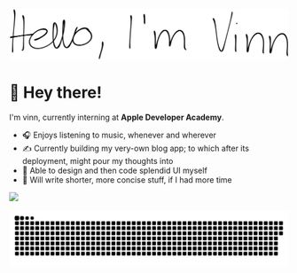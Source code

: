 ![Fair greetings, wayfarer! Whither goest thou, if it pleaseth thee to reveal such?](hello-im-vinn.svg)

# 👋 Hey there!

I'm vinn, currently interning at **Apple Developer Academy**.
* 🎧 Enjoys listening to music, whenever and wherever
* ✍ Currently building my very-own blog app; to which after its deployment, might pour my thoughts into
* 🎨 Able to design and then code splendid UI myself
* 🎯 Will write shorter, more concise stuff, if I had more time

<img src="https://github-readme-stats.vercel.app/api?username=vinncz"/>

![contributions](contributions.svg)

<!--
**Vinncz/Vinncz** is a ✨ _special_ ✨ repository because its `README.md` (this file) appears on your GitHub profile.

Here are some ideas to get you started:

- 🔭 I’m currently working on ...
- 🌱 I’m currently learning ...
- 👯 I’m looking to collaborate on ...
- 🤔 I’m looking for help with ...
- 💬 Ask me about ...
- 📫 How to reach me: ...
- 😄 Pronouns: ...
- ⚡ Fun fact: ...
-->
